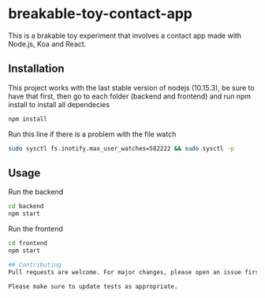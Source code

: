 # breakable-toy-contact-app

This is a brakable toy experiment that involves a contact app made with Node.js, Koa and React.

## Installation

This project works with the last stable version of nodejs (10.15.3), be sure to have that first,
then go to each folder (backend and frontend) and run npm install to install all dependecies

```bash
npm install
```

Run this line if there is a problem with the file watch
```bash
sudo sysctl fs.inotify.max_user_watches=582222 && sudo sysctl -p
```

## Usage

Run the backend

```bash
cd backend
npm start
```
Run the frontend

```bash
cd frontend
npm start

## Contributing
Pull requests are welcome. For major changes, please open an issue first to discuss what you would like to change.

Please make sure to update tests as appropriate.